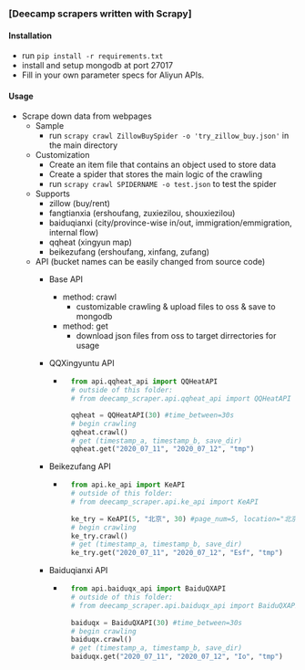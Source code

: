 ### [Deecamp scrapers written with Scrapy]


#### Installation
- run `pip install -r requirements.txt` 
- install and setup mongodb at port 27017
- Fill in your own parameter specs for Aliyun APIs.

#### Usage
- Scrape down data from webpages
    - Sample
        - run `scrapy crawl ZillowBuySpider -o 'try_zillow_buy.json'` in the main directory
    - Customization
        - Create an item file that contains an object used to store data
        - Create a spider that stores the main logic of the crawling
        - run `scrapy crawl SPIDERNAME -o test.json` to test the spider
    - Supports
        - zillow (buy/rent)
        - fangtianxia (ershoufang, zuxiezilou, shouxiezilou)
        - baiduqianxi (city/province-wise in/out, immigration/emmigration, internal flow)
        - qqheat (xingyun map)
        - beikezufang (ershoufang, xinfang, zufang)
    - API (bucket names can be easily changed from source code)
        - Base API
            - method: crawl
                - customizable crawling & upload files to oss & save to mongodb
            - method: get
                - download json files from oss to target dirrectories for usage
        - QQXingyuntu API
            - ```python
                from api.qqheat_api import QQHeatAPI
                # outside of this folder:
                # from deecamp_scraper.api.qqheat_api import QQHeatAPI  

                qqheat = QQHeatAPI(30) #time_between=30s
                # begin crawling
                qqheat.crawl()
                # get (timestamp_a, timestamp_b, save_dir)
                qqheat.get("2020_07_11", "2020_07_12", "tmp")

              ```
        - Beikezufang API
            - ```python
                from api.ke_api import KeAPI 
                # outside of this folder:
                # from deecamp_scraper.api.ke_api import KeAPI  
 
                ke_try = KeAPI(5, "北京", 30) #page_num=5, location="北京", time_between=30s
                # begin crawling
                ke_try.crawl() 
                # get (timestamp_a, timestamp_b, save_dir)
                ke_try.get("2020_07_11", "2020_07_12", "Esf", "tmp")
              ```
        
        - Baiduqianxi API
            - ```python
                from api.baiduqx_api import BaiduQXAPI 
                # outside of this folder:
                # from deecamp_scraper.api.baiduqx_api import BaiduQXAPI  
 
                baiduqx = BaiduQXAPI(30) #time_between=30s
                # begin crawling
                baiduqx.crawl() 
                # get (timestamp_a, timestamp_b, save_dir)
                baiduqx.get("2020_07_11", "2020_07_12", "Io", "tmp")
              ```
